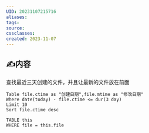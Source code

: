 ```yaml
---
UID: 20231107215716
aliases: 
tags: 
source: 
cssclasses: 
created: 2023-11-07
---
```


## ✍内容 
查找最近三天创建的文件，并且让最新的文件放在前面

```dataview
Table file.ctime as "创建日期",file.mtime as "修改日期"
Where date(today) - file.ctime <= dur(3 day)
Limit 10
Sort file.ctime desc
```

```dataview
TABLE this
WHERE file = this.file
```
